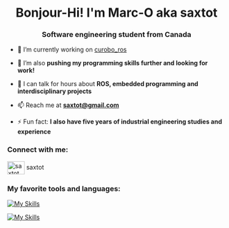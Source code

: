 <h1 align="center">Bonjour-Hi! I'm Marc-O aka saxtot</h1>
<h3 align="center">Software engineering student from Canada</h3>

- 🔭 I’m currently working on [curobo_ros](https://github.com/Lab-CORO/curobo_ros)

- 🌱 I’m also **pushing my programming skills further and looking for work!**

- 💬 I can talk for hours about **ROS, embedded programming and interdisciplinary projects**

- 📫 Reach me at **saxtot@gmail.com**

- ⚡ Fun fact: **I also have five years of industrial engineering studies and experience**

<h3 align="left">Connect with me:</h3>
<p align="left">
<a href="https://discord.com/users/191003982599028737" target="blank"><img align="center" src="https://raw.githubusercontent.com/rahuldkjain/github-profile-readme-generator/master/src/images/icons/Social/discord.svg" alt="saxtot" height="30" width="40" /></a>
saxtot</p>

<h3 align="left">My favorite tools and languages:</h3>

[![My Skills](https://skillicons.dev/icons?i=linux,ros,docker,git,react,vscode)](https://skillicons.dev)

[![My Skills](https://skillicons.dev/icons?i=cpp,c,py,rust,ts,bash)](https://skillicons.dev)
